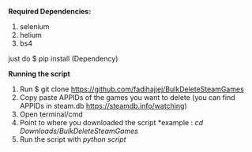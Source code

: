 **Required Dependencies:**

1. selenium
2. helium
3. bs4


just do $ pip install (Dependency)

**Running the script**

1. Run $ git clone https://github.com/fadihajjej/BulkDeleteSteamGames 
2. Copy paste APPIDs of the games you want to delete (you can find APPIDs in steam.db https://steamdb.info/watching)
3. Open terminal/cmd
4. Point to where you downloaded the script *example : *cd Downloads/BulkDeleteSteamGames*
5. Run the script with *python script*
